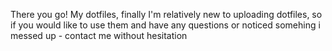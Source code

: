 There you go! My dotfiles, finally
I'm relatively new to uploading dotfiles, so if you would like to use them and have any questions or noticed somehing i messed up - contact me without hesitation
